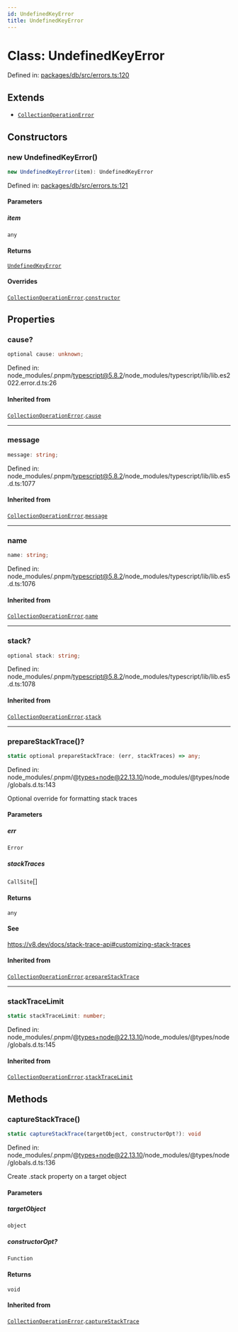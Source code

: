 ```yaml
---
id: UndefinedKeyError
title: UndefinedKeyError
---
```


<!-- DO NOT EDIT: this page is autogenerated from the type comments -->

# Class: UndefinedKeyError

Defined in: [packages/db/src/errors.ts:120](https://github.com/TanStack/db/blob/main/packages/db/src/errors.ts#L120)

## Extends

- [`CollectionOperationError`](../collectionoperationerror.md)

## Constructors

### new UndefinedKeyError()

```ts
new UndefinedKeyError(item): UndefinedKeyError
```

Defined in: [packages/db/src/errors.ts:121](https://github.com/TanStack/db/blob/main/packages/db/src/errors.ts#L121)

#### Parameters

##### item

`any`

#### Returns

[`UndefinedKeyError`](../undefinedkeyerror.md)

#### Overrides

[`CollectionOperationError`](../collectionoperationerror.md).[`constructor`](../CollectionOperationError.md#constructors)

## Properties

### cause?

```ts
optional cause: unknown;
```

Defined in: node\_modules/.pnpm/typescript@5.8.2/node\_modules/typescript/lib/lib.es2022.error.d.ts:26

#### Inherited from

[`CollectionOperationError`](../collectionoperationerror.md).[`cause`](../CollectionOperationError.md#cause)

***

### message

```ts
message: string;
```

Defined in: node\_modules/.pnpm/typescript@5.8.2/node\_modules/typescript/lib/lib.es5.d.ts:1077

#### Inherited from

[`CollectionOperationError`](../collectionoperationerror.md).[`message`](../CollectionOperationError.md#message-1)

***

### name

```ts
name: string;
```

Defined in: node\_modules/.pnpm/typescript@5.8.2/node\_modules/typescript/lib/lib.es5.d.ts:1076

#### Inherited from

[`CollectionOperationError`](../collectionoperationerror.md).[`name`](../CollectionOperationError.md#name)

***

### stack?

```ts
optional stack: string;
```

Defined in: node\_modules/.pnpm/typescript@5.8.2/node\_modules/typescript/lib/lib.es5.d.ts:1078

#### Inherited from

[`CollectionOperationError`](../collectionoperationerror.md).[`stack`](../CollectionOperationError.md#stack)

***

### prepareStackTrace()?

```ts
static optional prepareStackTrace: (err, stackTraces) => any;
```

Defined in: node\_modules/.pnpm/@types+node@22.13.10/node\_modules/@types/node/globals.d.ts:143

Optional override for formatting stack traces

#### Parameters

##### err

`Error`

##### stackTraces

`CallSite`[]

#### Returns

`any`

#### See

https://v8.dev/docs/stack-trace-api#customizing-stack-traces

#### Inherited from

[`CollectionOperationError`](../collectionoperationerror.md).[`prepareStackTrace`](../CollectionOperationError.md#preparestacktrace)

***

### stackTraceLimit

```ts
static stackTraceLimit: number;
```

Defined in: node\_modules/.pnpm/@types+node@22.13.10/node\_modules/@types/node/globals.d.ts:145

#### Inherited from

[`CollectionOperationError`](../collectionoperationerror.md).[`stackTraceLimit`](../CollectionOperationError.md#stacktracelimit)

## Methods

### captureStackTrace()

```ts
static captureStackTrace(targetObject, constructorOpt?): void
```

Defined in: node\_modules/.pnpm/@types+node@22.13.10/node\_modules/@types/node/globals.d.ts:136

Create .stack property on a target object

#### Parameters

##### targetObject

`object`

##### constructorOpt?

`Function`

#### Returns

`void`

#### Inherited from

[`CollectionOperationError`](../collectionoperationerror.md).[`captureStackTrace`](../CollectionOperationError.md#capturestacktrace)
